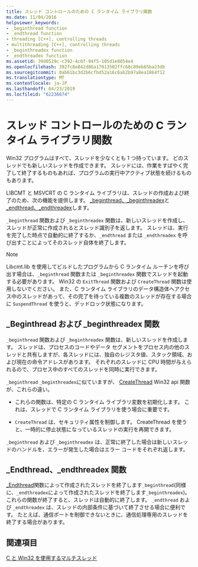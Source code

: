 ```yaml
---
title: スレッド コントロールのための C ランタイム ライブラリ関数
ms.date: 11/04/2016
helpviewer_keywords:
- _beginthread function
- _endthread function
- threading [C++], controlling threads
- multithreading [C++], controlling threads
- _beginthreadex function
- _endthreadex function
ms.assetid: 39d0529c-c392-4c6f-94f5-105d1e8054e4
ms.openlocfilehash: 392fc8e842d86a17013502ffc68c89eb65ba23db
ms.sourcegitcommit: 0ab61bc3d2b6cfbd52a16c6ab2b97a8ea1864f12
ms.translationtype: MT
ms.contentlocale: ja-JP
ms.lasthandoff: 04/23/2019
ms.locfileid: "62236674"
---
```

# <a name="c-run-time-library-functions-for-thread-control"></a>スレッド コントロールのための C ランタイム ライブラリ関数

Win32 プログラムはすべて、スレッドを少なくとも 1 つ持っています。 どのスレッドでも新しいスレッドを作成できます。 スレッドには、作業をすばやく完了して終了するものもあれば、プログラムの実行中アクティブ状態を続けるものもあります。

LIBCMT と MSVCRT の C ランタイム ライブラリは、スレッドの作成および終了のため、次の機能を提供します。 [_beginthread、_beginthreadex](../c-runtime-library/reference/beginthread-beginthreadex.md)と[_endthread、_endthreadex](../c-runtime-library/reference/endthread-endthreadex.md)します。

`_beginthread` 関数および `_beginthreadex` 関数は、新しいスレッドを作成し、スレッドが正常に作成されるとスレッド識別子を返します。 スレッドは、実行を完了した時点で自動的に終了するか、`_endthread` または `_endthreadex` を呼び出すことによってそのスレッド自体を終了します。

> [!NOTE]
> Libcmt.lib を使用してビルドしたプログラムから C ランタイム ルーチンを呼び出す場合は、`_beginthread` 関数または `_beginthreadex` 関数でスレッドを起動する必要があります。 Win32 の `ExitThread` 関数および `CreateThread` 関数は使用しないでください。 また、C ランタイム ライブラリのデータ構造体へアクセス中のスレッドがあって、その完了を待っている複数のスレッドが存在する場合に `SuspendThread` を使うと、デッドロック状態になります。

##  <a name="_core_the__beginthread_function"></a> _Beginthread および _beginthreadex 関数

`_beginthread` 関数および `_beginthreadex` 関数は、新しいスレッドを作成します。 スレッドは、プロセスのコードやデータ セグメントをプロセス内の他のスレッドと共有しますが、各スレッドには、独自のレジスタ値、スタック領域、および現在の命令アドレスがあります。 それぞれのスレッドに CPU 時間が与えられるので、プロセス中のすべてのスレッドを同時に実行できます。

`_beginthread` `_beginthreadex`に似ていますが、 [CreateThread](/windows/desktop/api/processthreadsapi/nf-processthreadsapi-createthread) Win32 api 関数が、これらの違い。

- これらの関数は、特定の C ランタイム ライブラリ変数を初期化します。 これは、スレッドで C ランタイム ライブラリを使う場合に重要です。

- `CreateThread` は、セキュリティ属性を制御します。 CreateThread を使うと、一時的に停止状態になっているスレッドの実行を再開できます。

`_beginthread` および `_beginthreadex` は、正常に終了した場合は新しいスレッドのハンドルを、エラーが発生した場合はエラー コードをそれぞれ返します。

##  <a name="_core_the__endthread_function"></a> _Endthread、_endthreadex 関数

[_Endthread](../c-runtime-library/reference/endthread-endthreadex.md)関数によって作成されたスレッドを終了します`_beginthread`(同様に、`_endthreadex`によって作成されたスレッドを終了します`_beginthreadex`)。 これらの関数が終了すると、スレッドは自動的に終了します。 `_endthread` および `_endthreadex` は、スレッドの内部条件に基づいて終了させる場合に便利です。 たとえば、通信ポートを制御できないときに、通信処理専用のスレッドを終了する場合があります。

## <a name="see-also"></a>関連項目

[C と Win32 を使用するマルチスレッド](multithreading-with-c-and-win32.md)
